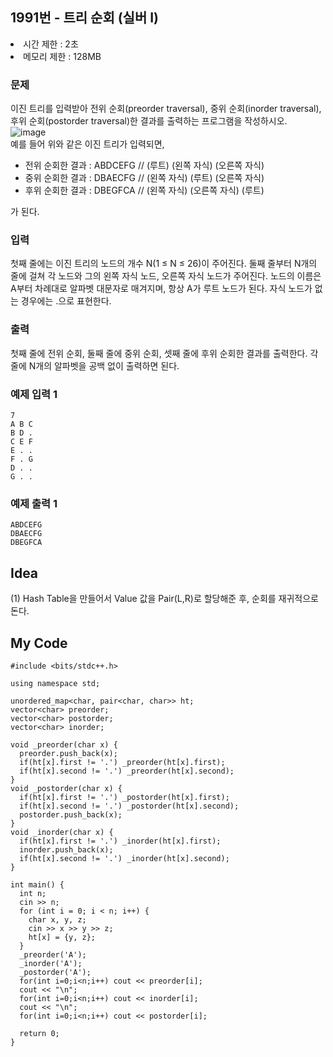 ## 1991번 - 트리 순회 (실버 I)

<li>시간 제한 : 2초</li>
<li>메모리 제한 : 128MB</li>

### 문제
이진 트리를 입력받아 전위 순회(preorder traversal), 중위 순회(inorder traversal), 후위 순회(postorder traversal)한 결과를 출력하는 프로그램을 작성하시오.<br>
![image](https://user-images.githubusercontent.com/82569171/227777944-798f301a-508a-447e-b29d-e74d985cc7b7.png)<br>
예를 들어 위와 같은 이진 트리가 입력되면,<br>

* 전위 순회한 결과 : ABDCEFG // (루트) (왼쪽 자식) (오른쪽 자식)
* 중위 순회한 결과 : DBAECFG // (왼쪽 자식) (루트) (오른쪽 자식)
* 후위 순회한 결과 : DBEGFCA // (왼쪽 자식) (오른쪽 자식) (루트)

가 된다.

### 입력
첫째 줄에는 이진 트리의 노드의 개수 N(1 ≤ N ≤ 26)이 주어진다. 둘째 줄부터 N개의 줄에 걸쳐 각 노드와 그의 왼쪽 자식 노드, 오른쪽 자식 노드가 주어진다. 노드의 이름은 A부터 차례대로 알파벳 대문자로 매겨지며, 항상 A가 루트 노드가 된다. 자식 노드가 없는 경우에는 .으로 표현한다.<br>

### 출력
첫째 줄에 전위 순회, 둘째 줄에 중위 순회, 셋째 줄에 후위 순회한 결과를 출력한다. 각 줄에 N개의 알파벳을 공백 없이 출력하면 된다.<br>

### 예제 입력 1
```
7
A B C
B D .
C E F
E . .
F . G
D . .
G . .
```
### 예제 출력 1
```
ABDCEFG
DBAECFG
DBEGFCA
```

## Idea
(1) Hash Table을 만들어서 Value 값을 Pair(L,R)로 할당해준 후, 순회를 재귀적으로 돈다.

## My Code
```
#include <bits/stdc++.h>

using namespace std;

unordered_map<char, pair<char, char>> ht;
vector<char> preorder;
vector<char> postorder;
vector<char> inorder;

void _preorder(char x) {
  preorder.push_back(x);
  if(ht[x].first != '.') _preorder(ht[x].first);
  if(ht[x].second != '.') _preorder(ht[x].second);
}
void _postorder(char x) {
  if(ht[x].first != '.') _postorder(ht[x].first);
  if(ht[x].second != '.') _postorder(ht[x].second);
  postorder.push_back(x);
}
void _inorder(char x) {
  if(ht[x].first != '.') _inorder(ht[x].first);
  inorder.push_back(x);
  if(ht[x].second != '.') _inorder(ht[x].second);
}

int main() {
  int n;
  cin >> n;
  for (int i = 0; i < n; i++) {
    char x, y, z;
    cin >> x >> y >> z;
    ht[x] = {y, z};
  }
  _preorder('A');
  _inorder('A');
  _postorder('A');
  for(int i=0;i<n;i++) cout << preorder[i];
  cout << "\n";
  for(int i=0;i<n;i++) cout << inorder[i];
  cout << "\n";
  for(int i=0;i<n;i++) cout << postorder[i];

  return 0;
}
```
